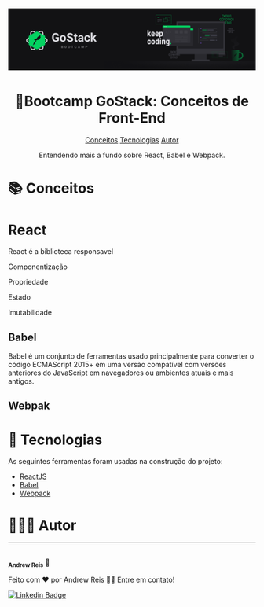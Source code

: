 <h1 align="center">
    <h1 align="center"><img src="https://github.com/AndrewReis/conceitos-nodejs/blob/master/src/assets/desafio02.png" alt="GoStack desafio 02"/></h1>
</h1>
<h1 align="center"> 🚀Bootcamp GoStack: Conceitos de Front-End</h1>

<p align="center">
 <a href="#objetivo">Conceitos</a> 
 <a href="#tecnologias">Tecnologias</a>  
 <a href="#autor">Autor</a> 
</p>

<p align="center"> 
	Entendendo mais a fundo sobre React, Babel e Webpack.
</p>



<h1 id='objetivo'> 📚 Conceitos </h1>


<p align="center"> 
    <h1>React</h1>
    <p> React é a biblioteca responsavel</p>
    <p> Componentização</p>
    <p> Propriedade</p>
    <p> Estado</p>
    <p> Imutabilidade</p>
</p>
    

<h2>Babel</h2>
<p>
    Babel é um conjunto de ferramentas
 usado principalmente para converter
 o código ECMAScript 2015+ em uma versão
 compatível com versões anteriores do
 JavaScript em navegadores ou ambientes
 atuais e mais antigos.
</p>

<h2>Webpak</h2>
<p>
    

</p>



<h1 id='tecnologias'> 🤖 Tecnologias </h1>

As seguintes ferramentas foram usadas na construção do projeto:

- [ReactJS](https://nodejs.org/en/)
- [Babel]()
- [Webpack]()


<h1 id='autor'> 🙋🏽‍♂️ Autor </h1>

---

 <img style="border-radius: 50%;" src="https://avatars3.githubusercontent.com/u/60078687?s=460&u=83742fab7b35f433986c6fbe25df935441b6a743&v=4" width="100px;" alt=""/>
 <br />
 <sub><b>Andrew Reis</b></sub></a> 🚀


Feito com ❤️ por Andrew Reis 👋🏽 Entre em contato!

[![Linkedin Badge](https://img.shields.io/badge/-Andrew-blue?style=flat-square&logo=Linkedin&logoColor=white&link=https://www.linkedin.com/in/andrew-reis/)](https://www.linkedin.com/in/andrew-reis/) 
